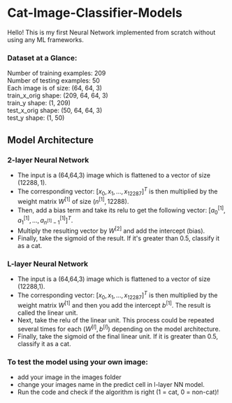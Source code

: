 # Cat-Image-Classifier-Models

Hello! This is my first Neural Network implemented from scratch without using any ML frameworks.

### Dataset at a Glance:
Number of training examples: 209  
Number of testing examples: 50  
Each image is of size: (64, 64, 3)   
train_x_orig shape: (209, 64, 64, 3)   
train_y shape: (1, 209)   
test_x_orig shape: (50, 64, 64, 3)   
test_y shape: (1, 50)   

## Model Architecture
### 2-layer Neural Network
- The input is a (64,64,3) image which is flattened to a vector of size $(12288,1)$. 
- The corresponding vector: $[x_0,x_1,...,x_{12287}]^T$ is then multiplied by the weight matrix $W^{[1]}$ of size $(n^{[1]}, 12288)$.
- Then, add a bias term and take its relu to get the following vector: $[a_0^{[1]}, a_1^{[1]},..., a_{n^{[1]}-1}^{[1]}]^T$.
- Multiply the resulting vector by $W^{[2]}$ and add the intercept (bias). 
- Finally, take the sigmoid of the result. If it's greater than 0.5, classify it as a cat.

### L-layer Neural Network
- The input is a (64,64,3) image which is flattened to a vector of size (12288,1).
- The corresponding vector: $[x_0,x_1,...,x_{12287}]^T$ is then multiplied by the weight matrix $W^{[1]}$ and then you add the intercept $b^{[1]}$. The result is called the linear unit.
- Next, take the relu of the linear unit. This process could be repeated several times for each $(W^{[l]}, b^{[l]})$ depending on the model architecture.
- Finally, take the sigmoid of the final linear unit. If it is greater than 0.5, classify it as a cat.


### To test the model using your own image:
- add your image in the images folder
- change your images name in the predict cell in l-layer NN model.
- Run the code and check if the algorithm is right (1 = cat, 0 = non-cat)!
